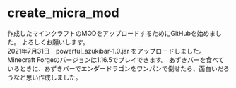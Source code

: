 # create_micra_mod

作成したマインクラフトのMODをアップロードするためにGitHubを始めました。
よろしくお願いします。
<br>
2021年7月31日　powerful_azukibar-1.0.jar をアップロードしました。
<br>
Minecraft Forgeのバージョンは1.16.5でプレイできます。
あずきバーを食べているときに、あずきバーでエンダードラゴンをワンパンで倒せたら、面白いだろうなと思い作成しました。

